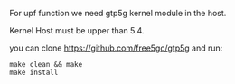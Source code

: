 For upf function we need gtp5g kernel module in the host.

Kernel Host must be upper than 5.4.

you can clone https://github.com/free5gc/gtp5g and run:

```
make clean && make
make install
```